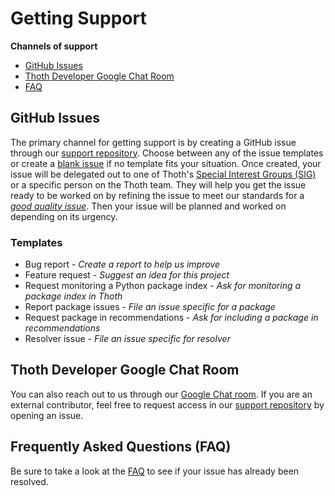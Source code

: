 # Getting Support

**Channels of support**
- [GitHub Issues](https://github.com/thoth-station/support/issues/new/choose)
- [Thoth Developer Google Chat Room](https://chat.google.com/room/AAAAVjnVXFk)
- [FAQ](https://thoth-station.ninja/help/support/faq/overview.md)

## GitHub Issues
The primary channel for getting support is by creating a GitHub issue through our [support repository](https://github.com/thoth-station/support/issues/new/choose).
Choose between any of the issue templates or create a [blank issue](https://github.com/thoth-station/support/issues/new) if no template fits your situation.
Once created, your issue will be delegated out to one of Thoth's [Special Interest Groups (SIG)](https://thoth-station.ninja/help/community/core/community/governance.md)
or a specific person on the Thoth team. They will help you get the issue ready to be worked on by refining the issue to
meet our standards for a [_good quality issue_](https://thoth-station.ninja/help/community/core/docs/TermsAndConditionsForTheScrum.md#quality).
Then your issue will be planned and worked on depending on its urgency.

### Templates
- Bug report - _Create a report to help us improve_
- Feature request - _Suggest an idea for this project_
- Request monitoring a Python package index - _Ask for monitoring a package index in Thoth_
- Report package issues - _File an issue specific for a package_
- Request package in recommendations - _Ask for including a package in recommendations_
- Resolver issue - _File an issue specific for resolver_

## Thoth Developer Google Chat Room
You can also reach out to us through our [Google Chat room](https://chat.google.com/room/AAAAVjnVXFk). If you are an external contributor, feel free to
request access in our [support repository](https://github.com/thoth-station/support) by opening an issue.


## Frequently Asked Questions (FAQ)
Be sure to take a look at the [FAQ](https://thoth-station.ninja/help/support/faq/overview.md) to see if your issue has already been resolved.